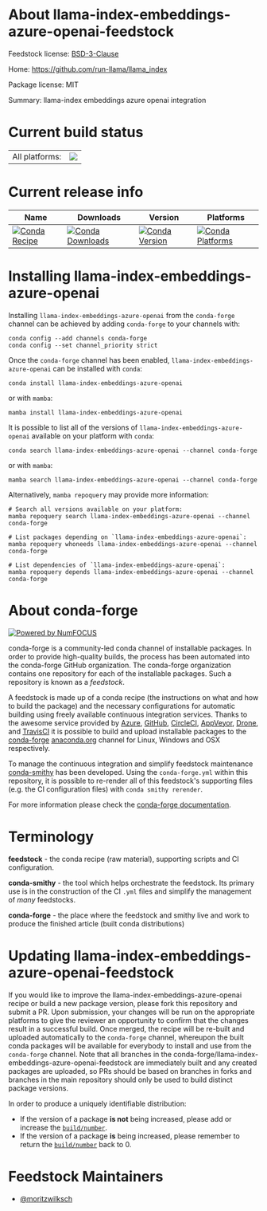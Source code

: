 About llama-index-embeddings-azure-openai-feedstock
===================================================

Feedstock license: [BSD-3-Clause](https://github.com/conda-forge/llama-index-embeddings-azure-openai-feedstock/blob/main/LICENSE.txt)

Home: https://github.com/run-llama/llama_index

Package license: MIT

Summary: llama-index embeddings azure openai integration

Current build status
====================


<table><tr><td>All platforms:</td>
    <td>
      <a href="https://dev.azure.com/conda-forge/feedstock-builds/_build/latest?definitionId=24884&branchName=main">
        <img src="https://dev.azure.com/conda-forge/feedstock-builds/_apis/build/status/llama-index-embeddings-azure-openai-feedstock?branchName=main">
      </a>
    </td>
  </tr>
</table>

Current release info
====================

| Name | Downloads | Version | Platforms |
| --- | --- | --- | --- |
| [![Conda Recipe](https://img.shields.io/badge/recipe-llama--index--embeddings--azure--openai-green.svg)](https://anaconda.org/conda-forge/llama-index-embeddings-azure-openai) | [![Conda Downloads](https://img.shields.io/conda/dn/conda-forge/llama-index-embeddings-azure-openai.svg)](https://anaconda.org/conda-forge/llama-index-embeddings-azure-openai) | [![Conda Version](https://img.shields.io/conda/vn/conda-forge/llama-index-embeddings-azure-openai.svg)](https://anaconda.org/conda-forge/llama-index-embeddings-azure-openai) | [![Conda Platforms](https://img.shields.io/conda/pn/conda-forge/llama-index-embeddings-azure-openai.svg)](https://anaconda.org/conda-forge/llama-index-embeddings-azure-openai) |

Installing llama-index-embeddings-azure-openai
==============================================

Installing `llama-index-embeddings-azure-openai` from the `conda-forge` channel can be achieved by adding `conda-forge` to your channels with:

```
conda config --add channels conda-forge
conda config --set channel_priority strict
```

Once the `conda-forge` channel has been enabled, `llama-index-embeddings-azure-openai` can be installed with `conda`:

```
conda install llama-index-embeddings-azure-openai
```

or with `mamba`:

```
mamba install llama-index-embeddings-azure-openai
```

It is possible to list all of the versions of `llama-index-embeddings-azure-openai` available on your platform with `conda`:

```
conda search llama-index-embeddings-azure-openai --channel conda-forge
```

or with `mamba`:

```
mamba search llama-index-embeddings-azure-openai --channel conda-forge
```

Alternatively, `mamba repoquery` may provide more information:

```
# Search all versions available on your platform:
mamba repoquery search llama-index-embeddings-azure-openai --channel conda-forge

# List packages depending on `llama-index-embeddings-azure-openai`:
mamba repoquery whoneeds llama-index-embeddings-azure-openai --channel conda-forge

# List dependencies of `llama-index-embeddings-azure-openai`:
mamba repoquery depends llama-index-embeddings-azure-openai --channel conda-forge
```


About conda-forge
=================

[![Powered by
NumFOCUS](https://img.shields.io/badge/powered%20by-NumFOCUS-orange.svg?style=flat&colorA=E1523D&colorB=007D8A)](https://numfocus.org)

conda-forge is a community-led conda channel of installable packages.
In order to provide high-quality builds, the process has been automated into the
conda-forge GitHub organization. The conda-forge organization contains one repository
for each of the installable packages. Such a repository is known as a *feedstock*.

A feedstock is made up of a conda recipe (the instructions on what and how to build
the package) and the necessary configurations for automatic building using freely
available continuous integration services. Thanks to the awesome service provided by
[Azure](https://azure.microsoft.com/en-us/services/devops/), [GitHub](https://github.com/),
[CircleCI](https://circleci.com/), [AppVeyor](https://www.appveyor.com/),
[Drone](https://cloud.drone.io/welcome), and [TravisCI](https://travis-ci.com/)
it is possible to build and upload installable packages to the
[conda-forge](https://anaconda.org/conda-forge) [anaconda.org](https://anaconda.org/)
channel for Linux, Windows and OSX respectively.

To manage the continuous integration and simplify feedstock maintenance
[conda-smithy](https://github.com/conda-forge/conda-smithy) has been developed.
Using the ``conda-forge.yml`` within this repository, it is possible to re-render all of
this feedstock's supporting files (e.g. the CI configuration files) with ``conda smithy rerender``.

For more information please check the [conda-forge documentation](https://conda-forge.org/docs/).

Terminology
===========

**feedstock** - the conda recipe (raw material), supporting scripts and CI configuration.

**conda-smithy** - the tool which helps orchestrate the feedstock.
                   Its primary use is in the construction of the CI ``.yml`` files
                   and simplify the management of *many* feedstocks.

**conda-forge** - the place where the feedstock and smithy live and work to
                  produce the finished article (built conda distributions)


Updating llama-index-embeddings-azure-openai-feedstock
======================================================

If you would like to improve the llama-index-embeddings-azure-openai recipe or build a new
package version, please fork this repository and submit a PR. Upon submission,
your changes will be run on the appropriate platforms to give the reviewer an
opportunity to confirm that the changes result in a successful build. Once
merged, the recipe will be re-built and uploaded automatically to the
`conda-forge` channel, whereupon the built conda packages will be available for
everybody to install and use from the `conda-forge` channel.
Note that all branches in the conda-forge/llama-index-embeddings-azure-openai-feedstock are
immediately built and any created packages are uploaded, so PRs should be based
on branches in forks and branches in the main repository should only be used to
build distinct package versions.

In order to produce a uniquely identifiable distribution:
 * If the version of a package **is not** being increased, please add or increase
   the [``build/number``](https://docs.conda.io/projects/conda-build/en/latest/resources/define-metadata.html#build-number-and-string).
 * If the version of a package **is** being increased, please remember to return
   the [``build/number``](https://docs.conda.io/projects/conda-build/en/latest/resources/define-metadata.html#build-number-and-string)
   back to 0.

Feedstock Maintainers
=====================

* [@moritzwilksch](https://github.com/moritzwilksch/)

